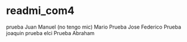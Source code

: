 # readmi_com4
prueba Juan Manuel (no tengo mic)
Mario
Prueba Jose Federico
Prueba joaquin
prueba elci
Prueba Abraham
